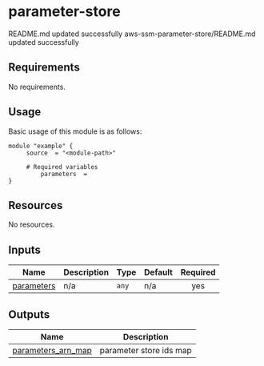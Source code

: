 # parameter-store

<!-- BEGINNING OF PRE-COMMIT-TERRAFORM DOCS HOOK -->
README.md updated successfully
aws-ssm-parameter-store/README.md updated successfully
<!-- END OF PRE-COMMIT-TERRAFORM DOCS HOOK -->

<!-- BEGIN_AUTOMATED_TF_DOCS_BLOCK -->
## Requirements

No requirements.
## Usage
Basic usage of this module is as follows:
```hcl
module "example" {
  	 source  = "<module-path>"
    
	 # Required variables
    	 parameters  = 
}
```
## Resources

No resources.
## Inputs

| Name | Description | Type | Default | Required |
|------|-------------|------|---------|:--------:|
| <a name="input_parameters"></a> [parameters](#input\_parameters) | n/a | `any` | n/a | yes |
## Outputs

| Name | Description |
|------|-------------|
| <a name="output_parameters_arn_map"></a> [parameters\_arn\_map](#output\_parameters\_arn\_map) | parameter store ids map |
<!-- END_AUTOMATED_TF_DOCS_BLOCK -->
